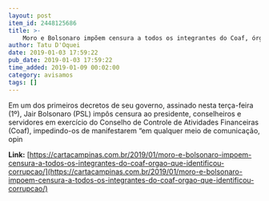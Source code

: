 ```yaml
---
layout: post
item_id: 2448125686
title: >-
    Moro e Bolsonaro impõem censura a todos os integrantes do Coaf, órgão que identifica corrupção
author: Tatu D'Oquei
date: 2019-01-03 17:59:22
pub_date: 2019-01-03 17:59:22
time_added: 2019-01-09 00:02:00
category: avisamos
tags: []
---
```


Em um dos primeiros decretos de seu governo, assinado nesta terça-feira (1º), Jair Bolsonaro (PSL) impôs censura ao presidente, conselheiros e servidores em exercício do Conselho de Controle de Atividades Financeiras (Coaf), impedindo-os de manifestarem “em qualquer meio de comunicação, opin

**Link:** [https://cartacampinas.com.br/2019/01/moro-e-bolsonaro-impoem-censura-a-todos-os-integrantes-do-coaf-orgao-que-identificou-corrupcao/](https://cartacampinas.com.br/2019/01/moro-e-bolsonaro-impoem-censura-a-todos-os-integrantes-do-coaf-orgao-que-identificou-corrupcao/)


